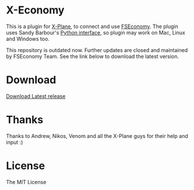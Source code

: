 # X-Economy

This is a plugin for [X-Plane](http://x-plane.com), to connect and use [FSEconomy](http://www.fseconomy.net/).
The plugin uses Sandy Barbour's [Python interface](http://www.xpluginsdk.org/python_interface.htm), so plugin may work on Mac, Linux and Windows too.

This repository is outdated now. Further updates are closed and maintained by FSEconomy Team. See the link below to download the latest version.

# Download
[Download Latest release](https://sites.google.com/site/fseoperationsguide/getting-started/using-the-fse-client/x-plane)

# Thanks

Thanks to Andrew, Nikos, Venom and all the X-Plane guys for their help and input :)


# License
The MIT License
